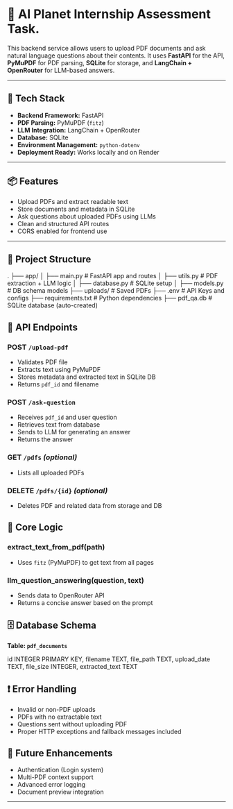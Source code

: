 # 🧠 AI Planet Internship Assessment Task.

This backend service allows users to upload PDF documents and ask natural language questions about their contents. It uses **FastAPI** for the API, **PyMuPDF** for PDF parsing, **SQLite** for storage, and **LangChain + OpenRouter** for LLM-based answers.

---

## 🔧 Tech Stack

- **Backend Framework:** FastAPI
- **PDF Parsing:** PyMuPDF (`fitz`)
- **LLM Integration:** LangChain + OpenRouter
- **Database:** SQLite
- **Environment Management:** `python-dotenv`
- **Deployment Ready:** Works locally and on Render

---

## 📦 Features

- Upload PDFs and extract readable text
- Store documents and metadata in SQLite
- Ask questions about uploaded PDFs using LLMs
- Clean and structured API routes
- CORS enabled for frontend use

---

## 📁 Project Structure

.
├── app/
│ ├── main.py # FastAPI app and routes
│ ├── utils.py # PDF extraction + LLM logic
│ ├── database.py # SQLite setup
│ ├── models.py # DB schema models
├── uploads/ # Saved PDFs
├── .env # API Keys and configs
├── requirements.txt # Python dependencies
├── pdf_qa.db # SQLite database (auto-created)




## 🔄 API Endpoints

### POST `/upload-pdf`
- Validates PDF file
- Extracts text using PyMuPDF
- Stores metadata and extracted text in SQLite DB
- Returns `pdf_id` and filename

### POST `/ask-question`
- Receives `pdf_id` and user question
- Retrieves text from database
- Sends to LLM for generating an answer
- Returns the answer

### GET `/pdfs` *(optional)*
- Lists all uploaded PDFs

### DELETE `/pdfs/{id}` *(optional)*
- Deletes PDF and related data from storage and DB

## 🧠 Core Logic

### extract_text_from_pdf(path)
- Uses `fitz` (PyMuPDF) to get text from all pages

### llm_question_answering(question, text)
- Sends data to OpenRouter API
- Returns a concise answer based on the prompt

## 🗄️ Database Schema

**Table: `pdf_documents`**


id INTEGER PRIMARY KEY,
filename TEXT,
file_path TEXT,
upload_date TEXT,
file_size INTEGER,
extracted_text TEXT



## ❗ Error Handling
- Invalid or non-PDF uploads
- PDFs with no extractable text
- Questions sent without uploading PDF
- Proper HTTP exceptions and fallback messages included

## 🔮 Future Enhancements
- Authentication (Login system)
- Multi-PDF context support
- Advanced error logging
- Document preview integration

---
